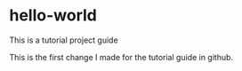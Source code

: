# hello-world
This is a tutorial project guide

This is the first change I made for the tutorial guide in github.
